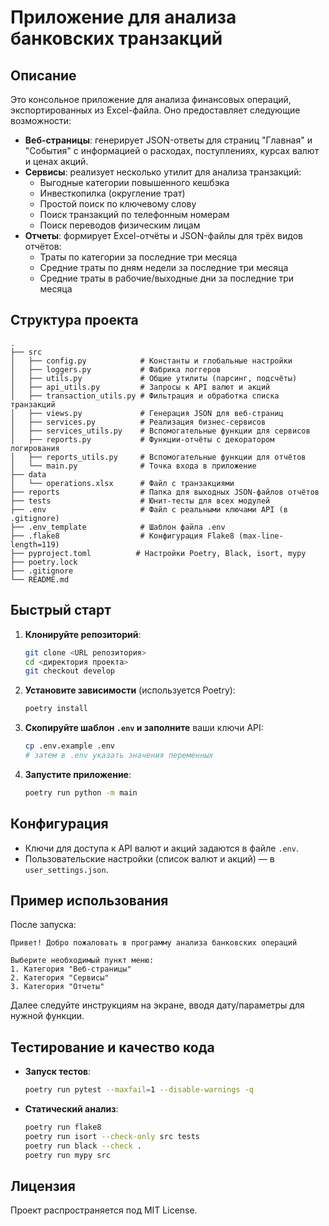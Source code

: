 # Приложение для анализа банковских транзакций

## Описание

Это консольное приложение для анализа финансовых операций, экспортированных из Excel-файла. Оно предоставляет следующие возможности:

- **Веб-страницы**: генерирует JSON-ответы для страниц "Главная" и "События" с информацией о расходах, поступлениях, курсах валют и ценах акций.
- **Сервисы**: реализует несколько утилит для анализа транзакций:
  - Выгодные категории повышенного кешбэка
  - Инвесткопилка (округление трат)
  - Простой поиск по ключевому слову
  - Поиск транзакций по телефонным номерам
  - Поиск переводов физическим лицам
- **Отчеты**: формирует Excel-отчёты и JSON-файлы для трёх видов отчётов:
  - Траты по категории за последние три месяца
  - Средние траты по дням недели за последние три месяца
  - Средние траты в рабочие/выходные дни за последние три месяца

## Структура проекта

```text
.
├── src
│   ├── config.py            # Константы и глобальные настройки
│   ├── loggers.py           # Фабрика логгеров
│   ├── utils.py             # Общие утилиты (парсинг, подсчёты)
│   ├── api_utils.py         # Запросы к API валют и акций
│   ├── transaction_utils.py # Фильтрация и обработка списка транзакций
│   ├── views.py             # Генерация JSON для веб-страниц
│   ├── services.py          # Реализация бизнес-сервисов
│   ├── services_utils.py    # Вспомогательные функции для сервисов
│   ├── reports.py           # Функции-отчёты с декоратором логирования
│   ├── reports_utils.py     # Вспомогательные функции для отчётов
│   └── main.py              # Точка входа в приложение
├── data
│   └── operations.xlsx      # Файл с транзакциями
├── reports                  # Папка для выходных JSON-файлов отчётов
├── tests                    # Юнит-тесты для всех модулей
├── .env                     # Файл с реальными ключами API (в .gitignore)
├── .env_template            # Шаблон файла .env
├── .flake8                  # Конфигурация Flake8 (max-line-length=119)
├── pyproject.toml          # Настройки Poetry, Black, isort, mypy
├── poetry.lock
├── .gitignore
└── README.md
```

## Быстрый старт

1. **Клонируйте репозиторий**:
   ```bash
   git clone <URL репозитория>
   cd <директория проекта>
   git checkout develop
   ```
2. **Установите зависимости** (используется Poetry):
   ```bash
   poetry install
   ```
3. **Скопируйте шаблон `.env` и заполните** ваши ключи API:
   ```bash
   cp .env.example .env
   # затем в .env указать значения переменных
   ```
4. **Запустите приложение**:
   ```bash
   poetry run python -m main
   ```

## Конфигурация

- Ключи для доступа к API валют и акций задаются в файле `.env`.
- Пользовательские настройки (список валют и акций) — в `user_settings.json`.

## Пример использования

После запуска:

```
Привет! Добро пожаловать в программу анализа банковских операций

Выберите необходимый пункт меню:
1. Категория "Веб-страницы"
2. Категория "Сервисы"
3. Категория "Отчеты"
```

Далее следуйте инструкциям на экране, вводя дату/параметры для нужной функции.

## Тестирование и качество кода

- **Запуск тестов**:
  ```bash
  poetry run pytest --maxfail=1 --disable-warnings -q
  ```
- **Статический анализ**:
  ```bash
  poetry run flake8 
  poetry run isort --check-only src tests 
  poetry run black --check .
  poetry run mypy src
  ```

## Лицензия

Проект распространяется под MIT License.


